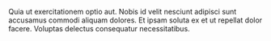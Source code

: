 Quia ut exercitationem optio aut.
Nobis id velit nesciunt adipisci sunt accusamus commodi aliquam dolores.
Et ipsam soluta ex et ut repellat dolor facere.
Voluptas delectus consequatur necessitatibus.